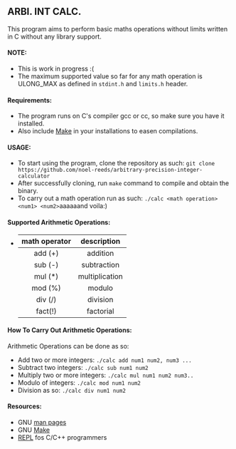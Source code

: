 ## ARBI. INT CALC.
This program aims to perform basic maths operations without limits written in C without any library support. 

#### NOTE:
- This is work in progress :(
- The maximum supported value so far for any math operation is ULONG_MAX as defined in `stdint.h` and `limits.h` header.

#### Requirements:
- The program runs on C's compiler gcc or cc, so make sure you have it installed.
- Also include [Make](https://www.gnu.org/software/make/) in your installations to easen compilations.

#### USAGE:
- To start using the program, clone the repository as such:
  `git clone https://github.com/noel-reeds/arbitrary-precision-integer-calculator`
- After successfully cloning, run `make` command to compile and obtain the binary.
- To carry out a math operation run as such:
  `./calc <math operation> <num1> <num2>`aaaaaand voila:)

#### Supported Arithmetic Operations:

- |math operator | description  |
  |    :---:     |    :---:     |
  | add (+)      | addition     |
  | sub (-)      | subtraction  |
  | mul (\*)     | multiplication |
  | mod (%)      | modulo       |
  | div (/)      | division     |
  | fact(!)      | factorial    |

#### How To Carry Out Arithmetic Operations:
Arithmetic Operations can be done as so:

- Add two or more integers: `./calc add num1 num2, num3 ...`
- Subtract two integers: `./calc sub num1 num2`
- Multiply two or more integers: `./calc mul num1 num2 num3..`
- Modulo of integers: `./calc mod num1 num2`
- Division as so: `./calc div num1 num2`



#### Resources:
- GNU [man pages](https://www.gnu.org/)
- GNU [Make](https://www.gnu.org/software/make/)
- [REPL](https://codeberg.org/andybalaam/igcc) fos C/C++ programmers
